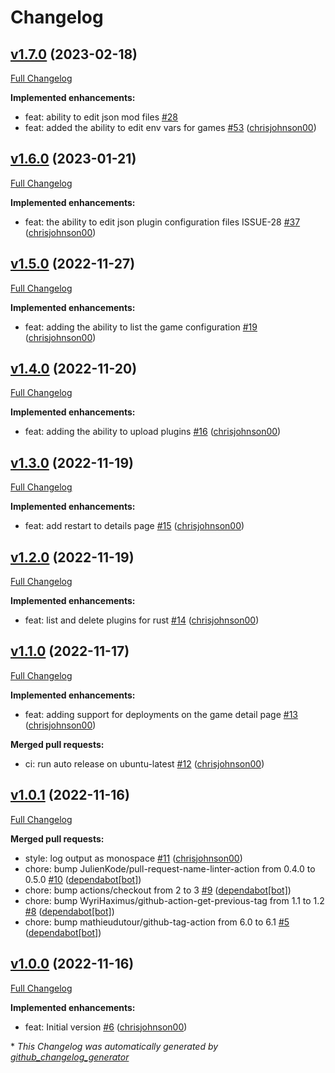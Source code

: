 # Changelog

## [v1.7.0](https://github.com/chrisjohnson00/k8s-game-manager/tree/v1.7.0) (2023-02-18)

[Full Changelog](https://github.com/chrisjohnson00/k8s-game-manager/compare/v1.6.0...v1.7.0)

**Implemented enhancements:**

- feat: ability to edit json mod files [\#28](https://github.com/chrisjohnson00/k8s-game-manager/issues/28)
- feat: added the ability to edit env vars for games [\#53](https://github.com/chrisjohnson00/k8s-game-manager/pull/53) ([chrisjohnson00](https://github.com/chrisjohnson00))

## [v1.6.0](https://github.com/chrisjohnson00/k8s-game-manager/tree/v1.6.0) (2023-01-21)

[Full Changelog](https://github.com/chrisjohnson00/k8s-game-manager/compare/v1.5.0...v1.6.0)

**Implemented enhancements:**

- feat: the ability to edit json plugin configuration files ISSUE-28 [\#37](https://github.com/chrisjohnson00/k8s-game-manager/pull/37) ([chrisjohnson00](https://github.com/chrisjohnson00))

## [v1.5.0](https://github.com/chrisjohnson00/k8s-game-manager/tree/v1.5.0) (2022-11-27)

[Full Changelog](https://github.com/chrisjohnson00/k8s-game-manager/compare/v1.4.0...v1.5.0)

**Implemented enhancements:**

- feat: adding the ability to list the game configuration [\#19](https://github.com/chrisjohnson00/k8s-game-manager/pull/19) ([chrisjohnson00](https://github.com/chrisjohnson00))

## [v1.4.0](https://github.com/chrisjohnson00/k8s-game-manager/tree/v1.4.0) (2022-11-20)

[Full Changelog](https://github.com/chrisjohnson00/k8s-game-manager/compare/v1.3.0...v1.4.0)

**Implemented enhancements:**

- feat: adding the ability to upload plugins [\#16](https://github.com/chrisjohnson00/k8s-game-manager/pull/16) ([chrisjohnson00](https://github.com/chrisjohnson00))

## [v1.3.0](https://github.com/chrisjohnson00/k8s-game-manager/tree/v1.3.0) (2022-11-19)

[Full Changelog](https://github.com/chrisjohnson00/k8s-game-manager/compare/v1.2.0...v1.3.0)

**Implemented enhancements:**

- feat: add restart to details page [\#15](https://github.com/chrisjohnson00/k8s-game-manager/pull/15) ([chrisjohnson00](https://github.com/chrisjohnson00))

## [v1.2.0](https://github.com/chrisjohnson00/k8s-game-manager/tree/v1.2.0) (2022-11-19)

[Full Changelog](https://github.com/chrisjohnson00/k8s-game-manager/compare/v1.1.0...v1.2.0)

**Implemented enhancements:**

- feat: list and delete plugins for rust [\#14](https://github.com/chrisjohnson00/k8s-game-manager/pull/14) ([chrisjohnson00](https://github.com/chrisjohnson00))

## [v1.1.0](https://github.com/chrisjohnson00/k8s-game-manager/tree/v1.1.0) (2022-11-17)

[Full Changelog](https://github.com/chrisjohnson00/k8s-game-manager/compare/v1.0.1...v1.1.0)

**Implemented enhancements:**

- feat: adding support for deployments on the game detail page [\#13](https://github.com/chrisjohnson00/k8s-game-manager/pull/13) ([chrisjohnson00](https://github.com/chrisjohnson00))

**Merged pull requests:**

- ci: run auto release on ubuntu-latest [\#12](https://github.com/chrisjohnson00/k8s-game-manager/pull/12) ([chrisjohnson00](https://github.com/chrisjohnson00))

## [v1.0.1](https://github.com/chrisjohnson00/k8s-game-manager/tree/v1.0.1) (2022-11-16)

[Full Changelog](https://github.com/chrisjohnson00/k8s-game-manager/compare/v1.0.0...v1.0.1)

**Merged pull requests:**

- style: log output as monospace [\#11](https://github.com/chrisjohnson00/k8s-game-manager/pull/11) ([chrisjohnson00](https://github.com/chrisjohnson00))
- chore: bump JulienKode/pull-request-name-linter-action from 0.4.0 to 0.5.0 [\#10](https://github.com/chrisjohnson00/k8s-game-manager/pull/10) ([dependabot[bot]](https://github.com/apps/dependabot))
- chore: bump actions/checkout from 2 to 3 [\#9](https://github.com/chrisjohnson00/k8s-game-manager/pull/9) ([dependabot[bot]](https://github.com/apps/dependabot))
- chore: bump WyriHaximus/github-action-get-previous-tag from 1.1 to 1.2 [\#8](https://github.com/chrisjohnson00/k8s-game-manager/pull/8) ([dependabot[bot]](https://github.com/apps/dependabot))
- chore: bump mathieudutour/github-tag-action from 6.0 to 6.1 [\#5](https://github.com/chrisjohnson00/k8s-game-manager/pull/5) ([dependabot[bot]](https://github.com/apps/dependabot))

## [v1.0.0](https://github.com/chrisjohnson00/k8s-game-manager/tree/v1.0.0) (2022-11-16)

[Full Changelog](https://github.com/chrisjohnson00/k8s-game-manager/compare/dc5ae95ba6c9eacd2535535330c7bd538d95ce42...v1.0.0)

**Implemented enhancements:**

- feat: Initial version [\#6](https://github.com/chrisjohnson00/k8s-game-manager/pull/6) ([chrisjohnson00](https://github.com/chrisjohnson00))



\* *This Changelog was automatically generated by [github_changelog_generator](https://github.com/github-changelog-generator/github-changelog-generator)*
